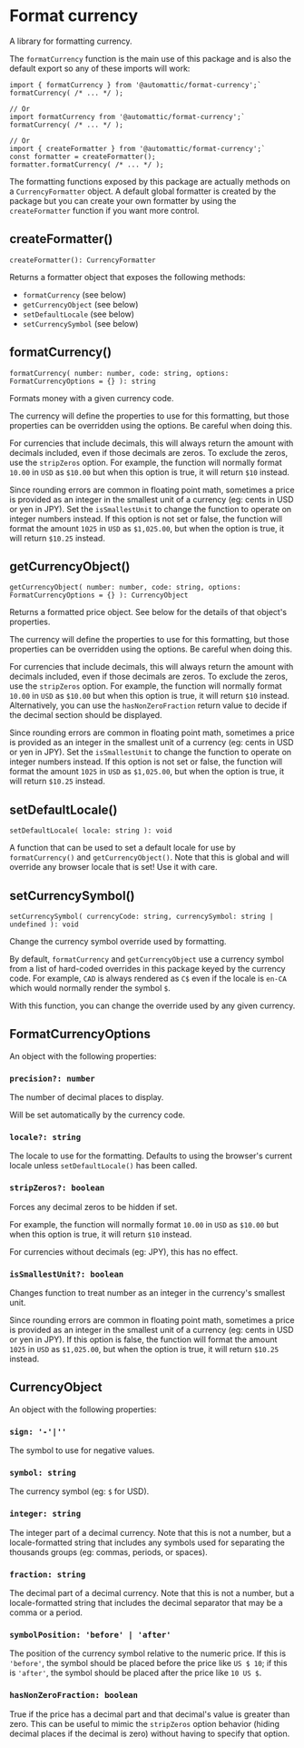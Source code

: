 # Format currency

A library for formatting currency.

The `formatCurrency` function is the main use of this package and is also the default export so any of these imports will work:

```
import { formatCurrency } from '@automattic/format-currency';`
formatCurrency( /* ... */ );

// Or
import formatCurrency from '@automattic/format-currency';`
formatCurrency( /* ... */ );

// Or
import { createFormatter } from '@automattic/format-currency';`
const formatter = createFormatter();
formatter.formatCurrency( /* ... */ );
```

The formatting functions exposed by this package are actually methods on a `CurrencyFormatter` object. A default global formatter is created by the package but you can create your own formatter by using the `createFormatter` function if you want more control.

## createFormatter()

`createFormatter(): CurrencyFormatter`

Returns a formatter object that exposes the following methods:

- `formatCurrency` (see below)
- `getCurrencyObject` (see below)
- `setDefaultLocale` (see below)
- `setCurrencySymbol` (see below)

## formatCurrency()

`formatCurrency( number: number, code: string, options: FormatCurrencyOptions = {} ): string`

Formats money with a given currency code.

The currency will define the properties to use for this formatting, but those properties can be overridden using the options. Be careful when doing this.

For currencies that include decimals, this will always return the amount with decimals included, even if those decimals are zeros. To exclude the zeros, use the `stripZeros` option. For example, the function will normally format `10.00` in `USD` as `$10.00` but when this option is true, it will return `$10` instead.

Since rounding errors are common in floating point math, sometimes a price is provided as an integer in the smallest unit of a currency (eg: cents in USD or yen in JPY). Set the `isSmallestUnit` to change the function to operate on integer numbers instead. If this option is not set or false, the function will format the amount `1025` in `USD` as `$1,025.00`, but when the option is true, it will return `$10.25` instead.

## getCurrencyObject()

`getCurrencyObject( number: number, code: string, options: FormatCurrencyOptions = {} ): CurrencyObject`

Returns a formatted price object. See below for the details of that object's properties.

The currency will define the properties to use for this formatting, but those properties can be overridden using the options. Be careful when doing this.

For currencies that include decimals, this will always return the amount with decimals included, even if those decimals are zeros. To exclude the zeros, use the `stripZeros` option. For example, the function will normally format `10.00` in `USD` as `$10.00` but when this option is true, it will return `$10` instead. Alternatively, you can use the `hasNonZeroFraction` return value to decide if the decimal section should be displayed.

Since rounding errors are common in floating point math, sometimes a price is provided as an integer in the smallest unit of a currency (eg: cents in USD or yen in JPY). Set the `isSmallestUnit` to change the function to operate on integer numbers instead. If this option is not set or false, the function will format the amount `1025` in `USD` as `$1,025.00`, but when the option is true, it will return `$10.25` instead.

## setDefaultLocale()

`setDefaultLocale( locale: string ): void`

A function that can be used to set a default locale for use by `formatCurrency()` and `getCurrencyObject()`. Note that this is global and will override any browser locale that is set! Use it with care.

## setCurrencySymbol()

`setCurrencySymbol( currencyCode: string, currencySymbol: string | undefined ): void`

Change the currency symbol override used by formatting.

By default, `formatCurrency` and `getCurrencyObject` use a currency symbol from a list of hard-coded overrides in this package keyed by the currency code. For example, `CAD` is always rendered as `C$` even if the locale is `en-CA` which would normally render the symbol `$`.

With this function, you can change the override used by any given currency.

## FormatCurrencyOptions

An object with the following properties:

### `precision?: number`

The number of decimal places to display.

Will be set automatically by the currency code.

### `locale?: string`

The locale to use for the formatting. Defaults to using the browser's current locale unless `setDefaultLocale()` has been called.

### `stripZeros?: boolean`

Forces any decimal zeros to be hidden if set.

For example, the function will normally format `10.00` in `USD` as `$10.00` but when this option is true, it will return `$10` instead.

For currencies without decimals (eg: JPY), this has no effect.

### `isSmallestUnit?: boolean`

Changes function to treat number as an integer in the currency's smallest unit.

Since rounding errors are common in floating point math, sometimes a price is provided as an integer in the smallest unit of a currency (eg: cents in USD or yen in JPY). If this option is false, the function will format the amount `1025` in `USD` as `$1,025.00`, but when the option is true, it will return `$10.25` instead.

## CurrencyObject

An object with the following properties:

### `sign: '-'|''`

The symbol to use for negative values.

### `symbol: string`

The currency symbol (eg: `$` for USD).

### `integer: string`

The integer part of a decimal currency. Note that this is not a number, but a locale-formatted string that includes any symbols used for separating the thousands groups (eg: commas, periods, or spaces).

### `fraction: string`

The decimal part of a decimal currency. Note that this is not a number, but a locale-formatted string that includes the decimal separator that may be a comma or a period.

### `symbolPosition: 'before' | 'after'`

The position of the currency symbol relative to the numeric price. If this is `'before'`, the symbol should be placed before the price like `US $ 10`; if this is `'after'`, the symbol should be placed after the price like `10 US $`.

### `hasNonZeroFraction: boolean`

True if the price has a decimal part and that decimal's value is greater than zero. This can be useful to mimic the `stripZeros` option behavior (hiding decimal places if the decimal is zero) without having to specify that option.
